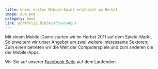 ```yaml
---
title: Unser erstes Mobile-Spiel erscheint im Herbst
image: pux.png
category: news
link: portfolio.html#software#pux
---
```

Mit einem Mobile-Game starten wir im Herbst 2011 auf dem Spiele-Markt. So erweitern wir unser Angebot um zwei weitere interessante Sektoren: Zum einen betreten wir die Welt der Computerspiele und zum anderen die der Mobile-Apps.

Wir Sie auf unserer [Facebook Seite](http://www.facebook.com/asdfsystems) auf dem Laufenden.
